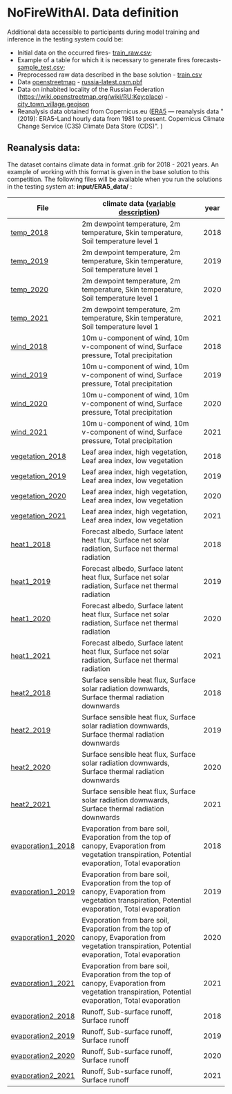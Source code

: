 NoFireWithAI. Data definition
=================================


Additional data accessible to participants during model training and inference in the testing system could be:

- Initial data on the occurred fires- [train_raw.csv](https://dsworks.s3pd01.sbercloud.ru/aij2021/NoFireWithAI/train_raw.csv);
- Example of a table for which it is necessary to generate fires forecasts- [sample_test.csv](https://dsworks.s3pd01.sbercloud.ru/aij2021/NoFireWithAI/sample_test.csv);
- Preprocessed raw data described in the base solution - [train.csv](https://dsworks.s3pd01.sbercloud.ru/aij2021/NoFireWithAI/train.csv)
- Data [openstreetmap](https://www.openstreetmap.org)  - [russia-latest.osm.pbf](https://dsworks.s3pd01.sbercloud.ru/aij2021/NoFireWithAI/russia-latest.osm.pbf)
- Data on inhabited locality of the Russian Federation (https://wiki.openstreetmap.org/wiki/RU:Key:place) - [city_town_village.geojson](https://dsworks.s3pd01.sbercloud.ru/aij2021/NoFireWithAI/city_town_village.geojson)
- Reanalysis data obtained from Copernicus.eu ([ERA5](https://cds.climate.copernicus.eu/cdsapp#!/dataset/reanalysis-era5-land)  — reanalysis data "(2019): ERA5-Land hourly data from 1981 to present. Copernicus Climate Change Service (C3S) Climate Data Store (CDS)". ) 



## Reanalysis data:

The dataset contains climate data in format .grib for 2018 - 2021 years. An example of working with this format is given in the base solution to this competition. 
The following files will be available when you run the solutions in the testing system at: 
**input/ERA5_data/** :

| File | climate data ([variable description](https://cds.climate.copernicus.eu/cdsapp#!/dataset/reanalysis-era5-land)) | year |
|--|--|--|
| [temp_2018](https://dsworks.s3pd01.sbercloud.ru/aij2021/NoFireWithAI/temp_2018.grib) |2m dewpoint temperature, 2m temperature, Skin temperature, Soil temperature level 1| 2018|
| [temp_2019](https://dsworks.s3pd01.sbercloud.ru/aij2021/NoFireWithAI/temp_2019.grib) |2m dewpoint temperature, 2m temperature, Skin temperature, Soil temperature level 1| 2019|
| [temp_2020](https://dsworks.s3pd01.sbercloud.ru/aij2021/NoFireWithAI/temp_2020.grib) |2m dewpoint temperature, 2m temperature, Skin temperature, Soil temperature level 1| 2020|
| [temp_2021](https://dsworks.s3pd01.sbercloud.ru/aij2021/NoFireWithAI/temp_2021.grib) |2m dewpoint temperature, 2m temperature, Skin temperature, Soil temperature level 1| 2021|
| [wind_2018](https://dsworks.s3pd01.sbercloud.ru/aij2021/NoFireWithAI/wind_2018.grib) |10m u-component of wind, 10m v-component of wind, Surface pressure, Total precipitation| 2018|
| [wind_2019](https://dsworks.s3pd01.sbercloud.ru/aij2021/NoFireWithAI/wind_2019.grib) |10m u-component of wind, 10m v-component of wind, Surface pressure, Total precipitation| 2019|
| [wind_2020](https://dsworks.s3pd01.sbercloud.ru/aij2021/NoFireWithAI/wind_2020.grib) |10m u-component of wind, 10m v-component of wind, Surface pressure, Total precipitation| 2020|
| [wind_2021](https://dsworks.s3pd01.sbercloud.ru/aij2021/NoFireWithAI/wind_2021.grib) |10m u-component of wind, 10m v-component of wind, Surface pressure, Total precipitation| 2021|
| [vegetation_2018](https://dsworks.s3pd01.sbercloud.ru/aij2021/NoFireWithAI/vegetation_2018.grib) |Leaf area index, high vegetation, Leaf area index, low vegetation| 2018|
| [vegetation_2019](https://dsworks.s3pd01.sbercloud.ru/aij2021/NoFireWithAI/vegetation_2019.grib) |Leaf area index, high vegetation, Leaf area index, low vegetation| 2019|
| [vegetation_2020](https://dsworks.s3pd01.sbercloud.ru/aij2021/NoFireWithAI/vegetation_2020.grib) |Leaf area index, high vegetation, Leaf area index, low vegetation| 2020|
| [vegetation_2021](https://dsworks.s3pd01.sbercloud.ru/aij2021/NoFireWithAI/vegetation_2021.grib) |Leaf area index, high vegetation, Leaf area index, low vegetation| 2021|
| [heat1_2018](https://dsworks.s3pd01.sbercloud.ru/aij2021/NoFireWithAI/heat1_2018.grib) |Forecast albedo, Surface latent heat flux, Surface net solar radiation, Surface net thermal radiation| 2018|
| [heat1_2019](https://dsworks.s3pd01.sbercloud.ru/aij2021/NoFireWithAI/heat1_2019.grib) |Forecast albedo, Surface latent heat flux, Surface net solar radiation, Surface net thermal radiation| 2019|
| [heat1_2020](https://dsworks.s3pd01.sbercloud.ru/aij2021/NoFireWithAI/heat1_2020.grib) |Forecast albedo, Surface latent heat flux, Surface net solar radiation, Surface net thermal radiation| 2020|
| [heat1_2021](https://dsworks.s3pd01.sbercloud.ru/aij2021/NoFireWithAI/heat1_2021.grib) |Forecast albedo, Surface latent heat flux, Surface net solar radiation, Surface net thermal radiation| 2021|
| [heat2_2018](https://dsworks.s3pd01.sbercloud.ru/aij2021/NoFireWithAI/heat2_2018.grib) |Surface sensible heat flux, Surface solar radiation downwards, Surface thermal radiation downwards| 2018|
| [heat2_2019](https://dsworks.s3pd01.sbercloud.ru/aij2021/NoFireWithAI/heat2_2019.grib) |Surface sensible heat flux, Surface solar radiation downwards, Surface thermal radiation downwards| 2019|
| [heat2_2020](https://dsworks.s3pd01.sbercloud.ru/aij2021/NoFireWithAI/heat2_2020.grib) |Surface sensible heat flux, Surface solar radiation downwards, Surface thermal radiation downwards| 2020|
| [heat2_2021](https://dsworks.s3pd01.sbercloud.ru/aij2021/NoFireWithAI/heat2_2021.grib) |Surface sensible heat flux, Surface solar radiation downwards, Surface thermal radiation downwards| 2021|
| [evaporation1_2018](https://dsworks.s3pd01.sbercloud.ru/aij2021/NoFireWithAI/evaporation1_2018.grib) |Evaporation from bare soil, Evaporation from the top of canopy, Evaporation from vegetation transpiration, Potential evaporation, Total evaporation| 2018|
| [evaporation1_2019](https://dsworks.s3pd01.sbercloud.ru/aij2021/NoFireWithAI/evaporation1_2019.grib) |Evaporation from bare soil, Evaporation from the top of canopy, Evaporation from vegetation transpiration, Potential evaporation, Total evaporation| 2019|
| [evaporation1_2020](https://dsworks.s3pd01.sbercloud.ru/aij2021/NoFireWithAI/evaporation1_2020.grib) |Evaporation from bare soil, Evaporation from the top of canopy, Evaporation from vegetation transpiration, Potential evaporation, Total evaporation| 2020|
| [evaporation1_2021](https://dsworks.s3pd01.sbercloud.ru/aij2021/NoFireWithAI/evaporation1_2021.grib) |Evaporation from bare soil, Evaporation from the top of canopy, Evaporation from vegetation transpiration, Potential evaporation, Total evaporation| 2021|
| [evaporation2_2018](https://dsworks.s3pd01.sbercloud.ru/aij2021/NoFireWithAI/evaporation2_2018.grib) |Runoff, Sub-surface runoff, Surface runoff| 2018|
| [evaporation2_2019](https://dsworks.s3pd01.sbercloud.ru/aij2021/NoFireWithAI/evaporation2_2019.grib) |Runoff, Sub-surface runoff, Surface runoff| 2019|
| [evaporation2_2020](https://dsworks.s3pd01.sbercloud.ru/aij2021/NoFireWithAI/evaporation2_2020.grib) |Runoff, Sub-surface runoff, Surface runoff| 2020|
| [evaporation2_2021](https://dsworks.s3pd01.sbercloud.ru/aij2021/NoFireWithAI/evaporation2_2021.grib) |Runoff, Sub-surface runoff, Surface runoff| 2021|
